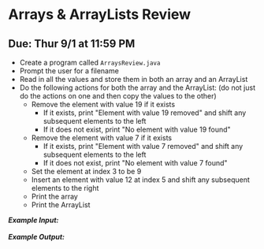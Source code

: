 # Arrays & ArrayLists Review

## Due: Thur 9/1 at 11:59 PM

- Create a program called `ArraysReview.java`
- Prompt the user for a filename
- Read in all the values and store them in both an array and an ArrayList
- Do the following actions for both the array and the ArrayList: (do not just do the actions on one and then copy the values to the other)
  - Remove the element with value 19 if it exists
    - If it exists, print "Element with value 19 removed" and shift any subsequent elements to the left
    - If it does not exist, print "No element with value 19 found"
  - Remove the element with value 7 if it exists
    - If it exists, print "Element with value 7 removed" and shift any subsequent elements to the left
    - If it does not exist, print "No element with value 7 found"
  - Set the element at index 3 to be 9
  - Insert an element with value 12 at index 5 and shift any subsequent elements to the right
  - Print the array
  - Print the ArrayList

***Example Input:***\
\
***Example Output:***
